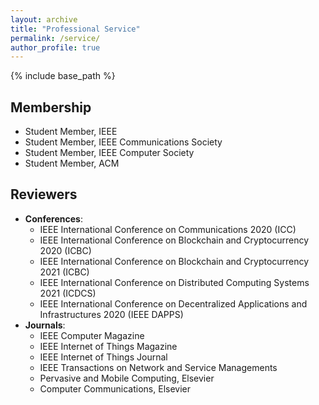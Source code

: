 ```yaml
---
layout: archive
title: "Professional Service"
permalink: /service/
author_profile: true
---
```


{% include base_path %}

Membership
----------
- Student Member, IEEE
- Student Member, IEEE Communications Society
- Student Member, IEEE Computer Society
- Student Member, ACM

Reviewers
---------
- **Conferences**:
  - IEEE International Conference on Communications 2020 (ICC)
  - IEEE International Conference on Blockchain and Cryptocurrency 2020 (ICBC)
  - IEEE International Conference on Blockchain and Cryptocurrency 2021 (ICBC)
  - IEEE International Conference on Distributed Computing Systems 2021 (ICDCS)
  - IEEE International Conference on Decentralized Applications and Infrastructures 2020 (IEEE DAPPS)
- **Journals**:
  - IEEE Computer Magazine
  - IEEE Internet of Things Magazine
  - IEEE Internet of Things Journal
  - IEEE Transactions on Network and Service Managements
  - Pervasive and Mobile Computing, Elsevier
  - Computer Communications, Elsevier
